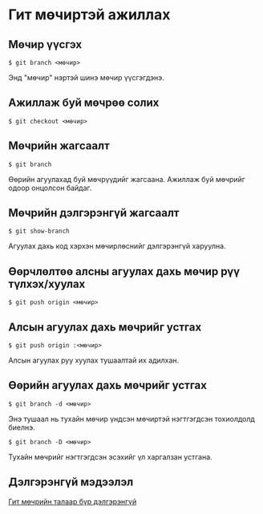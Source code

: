 Гит мөчиртэй ажиллах
====================

Мөчир үүсгэх
------------

    $ git branch <мөчир>

Энд "мөчир" нэртэй шинэ мөчир үүсгэгдэнэ.

Ажиллаж буй мөчрөө солих
------------------------

    $ git checkout <мөчир>

Мөчрийн жагсаалт
----------------

    $ git branch

Өөрийн агуулахад буй мөчрүүдийг жагсаана. Ажиллаж буй мөчрийг одоор
онцолсон байдаг.

Мөчрийн дэлгэрэнгүй жагсаалт
----------------------------

    $ git show-branch

Агуулах дахь код хэрхэн мөчирлөснийг дэлгэрэнгүй харуулна.

Өөрчлөлтөө алсны агуулах дахь мөчир рүү түлхэх/хуулах
-----------------------------------------------------

    $ git push origin <мөчир>

Алсын агуулах дахь мөчрийг устгах
---------------------------------

    $ git push origin :<мөчир>

Алсын агуулах руу хуулах тушаалтай их адилхан.

Өөрийн агуулах дахь мөчрийг устгах
----------------------------------

    $ git branch -d <мөчир>

Энэ тушаал нь тухайн мөчир үндсэн мөчиртэй нэгтгэгдсэн тохиолдолд
биелнэ.

    $ git branch -D <мөчир>

Тухайн мөчрийг нэгтгэгдсэн эсэхийг үл харгалзан устгана.

Дэлгэрэнгүй мэдээлэл
--------------------

[Гит мөчрийн талаар бүр дэлгэрэнгүй](http://progit.org/book/ch3-0.html)
